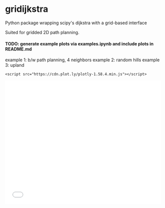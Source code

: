 # gridijkstra
Python package wrapping scipy's dijkstra with a grid-based interface

Suited for gridded 2D path planning.

#### TODO: generate example plots via examples.ipynb and include plots in README.md

example 1: b/w path planning, 4 neighbors
example 2: random hills
example 3: upland

    <script src="https://cdn.plot.ly/plotly-1.58.4.min.js"></script>
<iframe src="scripts/example1.html" width="100%" height="400" id="igraph" scrolling="no" seamless="seamless" frameBorder="0"> </iframe>